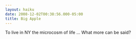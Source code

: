 ```yaml
---
layout: haiku
date: 2008-12-02T00:38:56.000-05:00
title: Big Apple
---
```


To live in NY
the microcosm of life ...
What more can be said?
